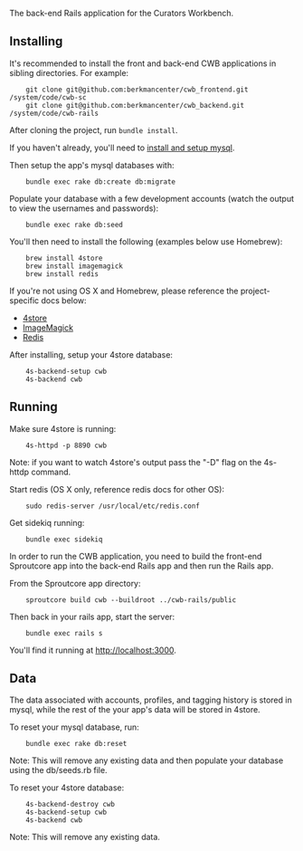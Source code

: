 The back-end Rails application for the Curators Workbench.

## Installing

It's recommended to install the front and back-end CWB applications in sibling directories. For example:

		git clone git@github.com:berkmancenter/cwb_frontend.git /system/code/cwb-sc
		git clone git@github.com:berkmancenter/cwb_backend.git /system/code/cwb-rails

After cloning the project, run `bundle install`.

If you haven't already, you'll need to [install and setup mysql](http://dev.mysql.com/doc/).

Then setup the app's mysql databases with:

		bundle exec rake db:create db:migrate

Populate your database with a few development accounts (watch the output to view the usernames and passwords):

		bundle exec rake db:seed

You'll then need to install the following (examples below use Homebrew):

		brew install 4store
		brew install imagemagick
		brew install redis

If you're not using OS X and Homebrew, please reference the project-specific docs below:

- [4store](http://4store.org/trac/wiki/Download)
- [ImageMagick](http://www.imagemagick.org/script/binary-releases.php)
- [Redis](http://redis.io/download)

After installing, setup your 4store database:

		4s-backend-setup cwb
		4s-backend cwb

## Running

Make sure 4store is running:

		4s-httpd -p 8890 cwb

Note: if you want to watch 4store's output pass the "-D" flag on the 4s-httdp command.

Start redis (OS X only, reference redis docs for other OS):

		sudo redis-server /usr/local/etc/redis.conf

Get sidekiq running:

		bundle exec sidekiq

In order to run the CWB application, you need to build the front-end Sproutcore app into the back-end Rails app and then run the Rails app.

From the Sproutcore app directory:

		sproutcore build cwb --buildroot ../cwb-rails/public

Then back in your rails app, start the server:

		bundle exec rails s

You'll find it running at [http://localhost:3000](http://localhost:3000).

## Data

The data associated with accounts, profiles, and tagging history is stored in mysql, while the rest of the your app's data will be stored in 4store.

To reset your mysql database, run:

		bundle exec rake db:reset

Note: This will remove any existing data and then populate your database using the db/seeds.rb file.

To reset your 4store database:

		4s-backend-destroy cwb
		4s-backend-setup cwb
		4s-backend cwb

Note: This will remove any existing data.